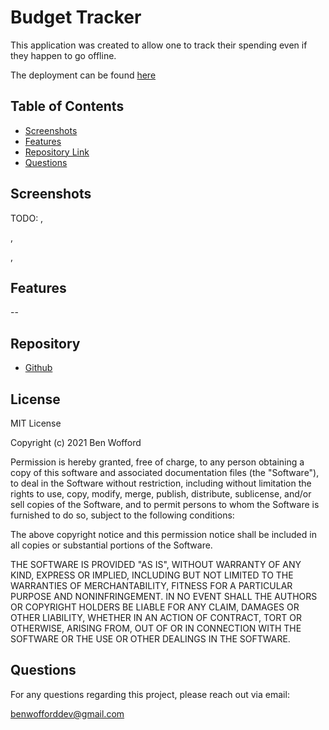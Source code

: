 # Budget Tracker

This application was created to allow one to track their spending even if they happen to go offline.

The deployment can be found [here](TODO:)

## Table of Contents

- [Screenshots ](#Screenshots)
- [Features](#Features)
- [Repository Link](#Repository)
- [Questions](#Questions)

## Screenshots

TODO:
,
<img src="" />

,
<img src="" />

,
<img src="" />

## Features

--

## Repository

- [Github](https://github.com/benwofford/progressive-budget-app)

## License

MIT License

Copyright (c) 2021 Ben Wofford

Permission is hereby granted, free of charge, to any person obtaining a copy
of this software and associated documentation files (the "Software"), to deal
in the Software without restriction, including without limitation the rights
to use, copy, modify, merge, publish, distribute, sublicense, and/or sell
copies of the Software, and to permit persons to whom the Software is
furnished to do so, subject to the following conditions:

The above copyright notice and this permission notice shall be included in all
copies or substantial portions of the Software.

THE SOFTWARE IS PROVIDED "AS IS", WITHOUT WARRANTY OF ANY KIND, EXPRESS OR
IMPLIED, INCLUDING BUT NOT LIMITED TO THE WARRANTIES OF MERCHANTABILITY,
FITNESS FOR A PARTICULAR PURPOSE AND NONINFRINGEMENT. IN NO EVENT SHALL THE
AUTHORS OR COPYRIGHT HOLDERS BE LIABLE FOR ANY CLAIM, DAMAGES OR OTHER
LIABILITY, WHETHER IN AN ACTION OF CONTRACT, TORT OR OTHERWISE, ARISING FROM,
OUT OF OR IN CONNECTION WITH THE SOFTWARE OR THE USE OR OTHER DEALINGS IN THE
SOFTWARE.

## Questions

For any questions regarding this project, please reach out via email:

benwofforddev@gmail.com
